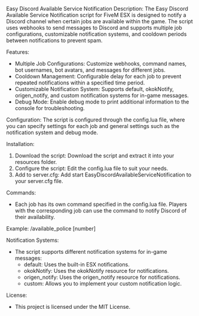 Easy Discord Available Service Notification
Description:
The Easy Discord Available Service Notification script for FiveM ESX is designed to notify a Discord channel when certain jobs are available within the game. The script uses webhooks to send messages to Discord and supports multiple job configurations, customizable notification systems, and cooldown periods between notifications to prevent spam.

Features:
- Multiple Job Configurations: Customize webhooks, command names, bot usernames, bot avatars, and messages for different jobs.
- Cooldown Management: Configurable delay for each job to prevent repeated notifications within a specified time period.
- Customizable Notification System: Supports default, okokNotify, origen_notify, and custom notification systems for in-game messages.
- Debug Mode: Enable debug mode to print additional information to the console for troubleshooting.

Configuration:
The script is configured through the config.lua file, where you can specify settings for each job and general settings such as the notification system and debug mode.

Installation:
1. Download the script: Download the script and extract it into your resources folder.
2. Configure the script: Edit the config.lua file to suit your needs.
3. Add to server.cfg: Add start EasyDiscordAvailableServiceNotification to your server.cfg file.

Commands:
- Each job has its own command specified in the config.lua file. Players with the corresponding job can use the command to notify Discord of their availability.

Example: /available_police [number]

Notification Systems:
- The script supports different notification systems for in-game messages:
  - default: Uses the built-in ESX notifications.
  - okokNotify: Uses the okokNotify resource for notifications.
  - origen_notify: Uses the origen_notify resource for notifications.
  - custom: Allows you to implement your custom notification logic.

License:
- This project is licensed under the MIT License.
